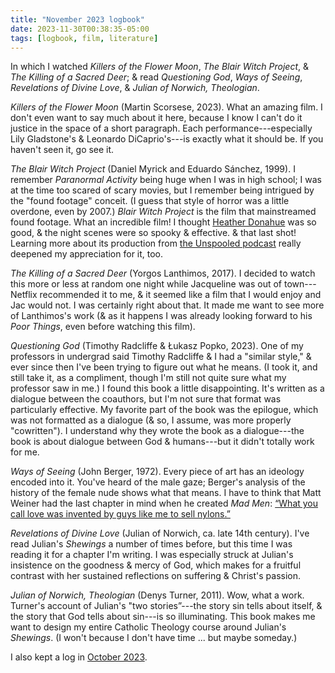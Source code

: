 ```yaml
---
title: "November 2023 logbook"
date: 2023-11-30T00:38:35-05:00
tags: [logbook, film, literature]
---
```


In which I watched *Killers of the Flower Moon*, *The Blair Witch Project*, & *The Killing of a Sacred Deer*; & read *Questioning God*, *Ways of Seeing*, *Revelations of Divine Love*, & *Julian of Norwich, Theologian*.

*Killers of the Flower Moon* (Martin Scorsese, 2023). What an amazing film. I don't even want to say much about it here, because I know I can't do it justice in the space of a short paragraph. Each performance---especially Lily Gladstone's & Leonardo DiCaprio's---is exactly what it should be. If you haven't seen it, go see it.

*The Blair Witch Project* (Daniel Myrick and Eduardo Sánchez, 1999). I remember *Paranormal Activity* being huge when I was in high school; I was at the time too scared of scary movies, but I remember being intrigued by the "found footage" conceit. (I guess that style of horror was a little overdone, even by 2007.) *Blair Witch Project* is the film that mainstreamed found footage. What an incredible film! I thought [Heather Donahue](https://www.youtube.com/watch?v=2m_lqGnLtWA) was so good, & the night scenes were so spooky & effective. & that last shot! Learning more about its production from [the Unspooled podcast](https://www.unspooledpodcast.com/) really deepened my appreciation for it, too.

*The Killing of a Sacred Deer* (Yorgos Lanthimos, 2017). I decided to watch this more or less at random one night while Jacqueline was out of town---Netflix recommended it to me, & it seemed like a film that I would enjoy and Jac would not. I was certainly right about that. It made me want to see more of Lanthimos's work (& as it happens I was already looking forward to his *Poor Things*, even before watching this film).

*Questioning God* (Timothy Radcliffe & Łukasz Popko, 2023). One of my professors in undergrad said Timothy Radcliffe & I had a "similar style," & ever since then I've been trying to figure out what he means. (I took it, and still take it, as a compliment, though I'm still not quite sure what my professor saw in me.) I found this book a little disappointing. It's written as a dialogue between the coauthors, but I'm not sure that format was particularly effective. My favorite part of the book was the epilogue, which was not formatted as a dialogue (& so, I assume, was more properly "cowritten"). I understand why they wrote the book as a dialogue---the book is about dialogue between God & humans---but it didn't totally work for me.

*Ways of Seeing* (John Berger, 1972). Every piece of art has an ideology encoded into it. You've heard of the male gaze; Berger's analysis of the history of the female nude shows what that means. I have to think that Matt Weiner had the last chapter in mind when he created *Mad Men*: [“What you call love was invented by guys like me to sell nylons.”](https://youtu.be/fjg5TuXV09U?si=-BRxfq7KSGTohyOT)

*Revelations of Divine Love* (Julian of Norwich, ca. late 14th century). I've read Julian's *Shewings* a number of times before, but this time I was reading it for a chapter I'm writing. I was especially struck at Julian's insistence on the goodness & mercy of God, which makes for a fruitful contrast with her sustained reflections on suffering & Christ's passion.

*Julian of Norwich, Theologian* (Denys Turner, 2011). Wow, what a work. Turner's account of Julian's "two stories”---the story sin tells about itself, & the story that God tells about sin---is so illuminating. This book makes me want to design my entire Catholic Theology course around Julian's *Shewings*. (I won't because I don't have time ... but maybe someday.)

I also kept a log in [October 2023](/posts/20231031_logbook/).

